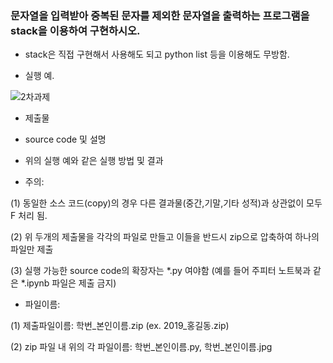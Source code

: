 ### 문자열을 입력받아 중복된 문자를 제외한 문자열을 출력하는 프로그램을 stack을 이용하여 구현하시오.

* stack은 직접 구현해서 사용해도 되고 python list 등을 이용해도 무방함.

* 실행 예.

 

![2차과제](https://user-images.githubusercontent.com/49437396/149741258-2a1ec672-16c8-47f5-911f-11ddc7eb53ce.PNG)


* 제출물

 - source code 및 설명

 - 위의 실행 예와 같은 실행 방법 및 결과

 - 주의: 

(1) 동일한 소스 코드(copy)의 경우 다른 결과물(중간,기말,기타 성적)과 상관없이 모두 F 처리 됨. 

(2) 위 두개의 제출물을 각각의 파일로 만들고 이들을 반드시 zip으로 압축하여 하나의 파일만 제출

(3) 실행 가능한 source code의 확장자는 *.py 여야함 (예를 들어 주피터 노트북과 같은 *.ipynb 파일은 제출 금지)

 - 파일이름: 

(1) 제출파일이름: 학번_본인이름.zip  (ex. 2019_홍길동.zip) 

(2) zip 파일 내 위의 각 파일이름: 학번_본인이름.py, 학번_본인이름.jpg
